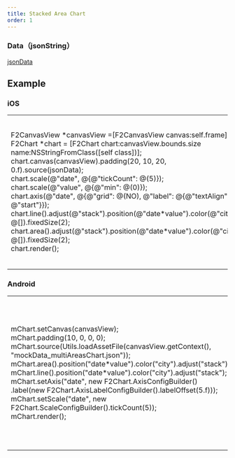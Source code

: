 ```yaml
---
title: Stacked Area Chart
order: 1
---
```



### Data（jsonString）
[jsonData](https://gw.alipayobjects.com/os/bmw-prod/a1808820-395f-44de-b069-b923edfdbf75.json)


## Example

### iOS
<html>
    <table style="margin-left: auto; margin-right: auto;">
        <tr>
            <td width=55%>
             F2CanvasView *canvasView =[F2CanvasView canvas:self.frame];<br/>
             F2Chart *chart = [F2Chart chart:canvasView.bounds.size name:NSStringFromClass([self class])];<br/>
             chart.canvas(canvasView).padding(20, 10, 20, 0.f).source(jsonData);<br/>
             chart.scale(@"date", @{@"tickCount": @(5)});<br/>
             chart.scale(@"value", @{@"min": @(0)});<br/>
             chart.axis(@"date", @{@"grid": @(NO), @"label": @{@"textAlign": @"start"}});<br/>
             chart.line().adjust(@"stack").position(@"date*value").color(@"city", @[]).fixedSize(2);<br/>
             chart.area().adjust(@"stack").position(@"date*value").color(@"city", @[]).fixedSize(2);<br/>
             chart.render();<br/>
            </td>
            <td>
             <img src="https://gw.alipayobjects.com/mdn/rms_04a9e5/afts/img/A*SVaSRpL57o4AAAAAAAAAAAAAARQnAQ" style="max-height: 100%" width = "346" />
            </td>
        </tr>
    </table>
</html>


### Android
<html>
    <table style="margin-left: auto; margin-right: auto;">
        <tr>
            <td width= 55%>
             mChart.setCanvas(canvasView);<br/>
             mChart.padding(10, 0, 0, 0);<br/>
             mChart.source(Utils.loadAssetFile(canvasView.getContext(), "mockData_multiAreasChart.json"));<br/>
             mChart.area().position("date*value").color("city").adjust("stack");<br/>
             mChart.line().position("date*value").color("city").adjust("stack");<br/>
             mChart.setAxis("date", new F2Chart.AxisConfigBuilder()
                     .label(new F2Chart.AxisLabelConfigBuilder().labelOffset(5.f)));<br/>
             mChart.setScale("date", new F2Chart.ScaleConfigBuilder().tickCount(5));<br/>
             mChart.render();<br/>
            </td>
            <td>
             <img src="https://gw.alipayobjects.com/mdn/rms_04a9e5/afts/img/A*P9PTSY6NDRIAAAAAAAAAAAAAARQnAQ" style="max-height: 100%" width = "346" />
            </td>
        </tr>
    </table>
</html>